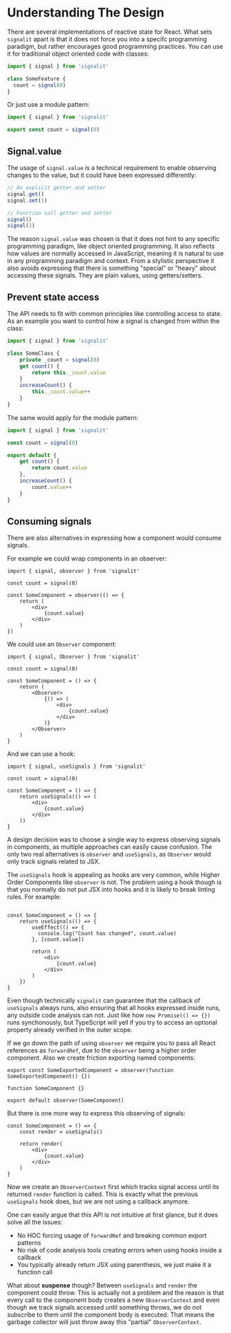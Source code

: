 # Understanding The Design

There are several implementations of reactive state for React. What sets `signalit` apart is that it does not force you into a specifc programming paradigm, but rather encourages good programming practices. You can use it for traditional object oriented code with classes:

```ts
import { signal } from 'signalit'

class SomeFeature {
  count = signal(0)    
}
```

Or just use a module pattern:

```ts
import { signal } from 'signalit'

export const count = signal(0)
```

## Signal.value

The usage of `signal.value` is a technical requirement to enable observing changes to the value, but it could have been expressed differently:

```ts
// An explicit getter and setter
signal.get()
signal.set(1)

// Function call getter and setter
signal()
signal(1)
```

The reason `signal.value` was chosen is that it does not hint to any specific programming paradigm, like object oriented programming. It also reflects how values are normally accessed in JavaScript, meaning it is natural to use in any programming paradigm and context. From a stylistic perspective it also avoids expressing that there is something "special" or "heavy" about accessing these signals. They are plain values, using getters/setters.

## Prevent state access

The API needs to fit with common principles like controlling access to state. As an example you want to control how a signal is changed from within the class:

```ts
import { signal } from 'signalit'

class SomeClass {
    private _count = signal(0)
    get count() {
        return this._count.value
    }
    increaseCount() {
        this._count.value++
    }
}
```

The same would apply for the module pattern:

```ts
import { signal } from 'signalit'

const count = signal(0)

export default {
    get count() {
        return count.value
    },
    increaseCount() {
        count.value++
    }
}
```

## Consuming signals

There are also alternatives in expressing how a component would consume signals.

For example we could wrap components in an observer:

```tsx
import { signal, observer } from 'signalit'

const count = signal(0)

const SomeComponent = observer(() => {
    return (
        <div>
            {count.value}
        </div>
    )
})
```

We could use an `Observer` component:

```tsx
import { signal, Observer } from 'signalit'

const count = signal(0)

const SomeComponent = () => {
    return (
        <Observer>
            {() => (
                <div>
                    {count.value}
                </div>
            )}
        </Observer>
    )
}
```

And we can use a hook:

```tsx
import { signal, useSignals } from 'signalit'

const count = signal(0)

const SomeComponent = () => {
    return useSignals(() => (
        <div>
            {count.value}
        </div>
    ))
}
```

A design decision was to choose a single way to express observing signals in components, as multiple approaches can easily cause confusion. The only two real alternatives is `observer` and `useSignals`, as `Observer` would only track signals related to JSX.

The `useSignals` hook is appealing as hooks are very common, while Higher Order Components like `observer` is not. The problem using a hook though is that you normally do not put JSX into hooks and it is likely to break linting rules. For example:

```tsx

const SomeComponent = () => {
    return useSignals(() => {
        useEffect(() => {
          console.log("Count has changed", count.value)    
        }, [count.value])
        
        return (
            <div>
                {count.value}
            </div>
        )
    })
}
```

Even though technically `signalit` can guarantee that the callback of `useSignals` always runs, also ensuring that all hooks expressed inside runs, any outside code analysis can not. Just like how `new Promise(() => {})` runs synchonously, but TypeScript will yell if you try to access an optional property already verified in the outer scope.

If we go down the path of using `observer` we require you to pass all React references as `forwardRef`, due to the `observer` being a higher order component. Also we create friction exporting named components:

```tsx
export const SomeExportedComponent = observer(function SomeExportedComponent() {})

function SomeComponent {}

export default observer(SomeComponent)
```

But there is one more way to express this observing of signals:

```tsx
const SomeComponent = () => {
    const render = useSignals()
    
    return render(
        <div>
            {count.value}
        </div>
    )
}
```

Now we create an `ObserverContext` first which tracks signal access until its returned `render` function is called. This is exactly what the previous `useSignals` hook does, but we are not using a callback anymore.

One can easily argue that this API is not intuitive at first glance, but it does solve all the issues:

- No HOC forcing usage of `forwardRef` and breaking common export patterns
- No risk of code analysis tools creating errors when using hooks inside a callback
- You typically already return JSX using parenthesis, we just make it a function call

What about **suspense** though? Between `useSignals` and `render` the component could throw. This is actually not a problem and the reason is that every call to the component body creates a new `ObserverContext` and even though we track signals accessed until something throws, we do not subscribe to them until the component body is executed. That means the garbage collector will just throw away this "partial" `ObserverContext`.


